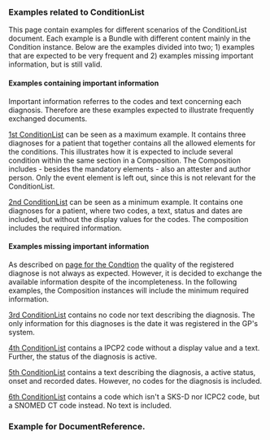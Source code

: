 ### Examples related to ConditionList
This page contain examples for different scenarios of the ConditionList document. Each example is a Bundle with different content mainly in the Condition instance. Below are the examples divided into two; 1) examples that are expected to be very frequent and 2) examples missing important information, but is still valid.

#### Examples containing important information
Important information referres to the codes and text concerning each diagnosis. Therefore are these examples expected to illustrate frequently exchanged documents. 

[1st ConditionList](Bundle-23d8ece4-7cff-47c1-9680-571377c6ea74.html) can be seen as a maximum example. It contains three diagnoses for a patient that together contains all the allowed elements for the conditions. This illustrates how it is expected to include several condition within the same section in a Composition. The Composition includes - besides the mandatory elements - also an attester and author person. Only the event element is left out, since this is not relevant for the ConditionList.

[2nd ConditionList](Bundle-b991dcb7-6f2a-4e56-96f9-6b4b23cb9472.html) can be seen as a minimum example. It contains one diagnoses for a patient, where two codes, a text, status and dates are included, but without the display values for the codes. The composition includes the required information.

#### Examples missing important information
As described on [page for the Condtion](./StructureDefinition-medcom-conditionlist-condition.html) the quality of the registered diagnose is not always as expected. However, it is decided to exchange the available information despite of the incompleteness. In the following examples, the Composition instances will include the minimum required information. 

[3rd ConditionList](Bundle-96d37376-e176-4c6a-9c49-2b56e7aae665.html) contains no code nor text describing the diagnosis. The only information for this diagnoses is the date it was registered in the GP's system.

[4th ConditionList](Bundle-df3915a2-6f88-4dea-955a-1b0008b23853.html) contains a IPCP2 code without a display value and a text. Further, the status of the diagnosis is active.

[5th ConditionList](Bundle-a4630688-dc6b-4484-9ef7-b9a08148c407.html) contains a text describing the diagnosis, a active status, onset and recorded dates. However, no codes for the diagnosis is included. 

[6th ConditionList](Bundle-7ffa0111-1aa2-4d68-99f8-1fbf57448c8c.html) contains a code which isn't a SKS-D nor ICPC2 code, but a SNOMED CT code instead. No text is included.


### Example for DocumentReference.
